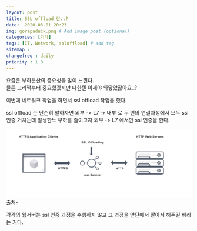```yaml
---
layout: post
title: SSL offload 란..?
date:  2020-03-01 20:23
img: gorapaduck.png # Add image post (optional)
categories: [기타]
tags: [IT, Network, ssloffload] # add tag
sitemap :
changefreq : daily
priority : 1.0
---
```


요즘은 부하분산의 중요성을 많이 느낀다.  
물론 고리쩍부터 중요했겠지만 나한텐 이제야 와닿았잖아요..? 

이번에 네트워크 작업을 하면서   ssl offload  작업을 했다. 

ssl offload 는 단순히 말하자면 외부 -> L7 -> 내부 로 두 번의 연결과정에서 모두 ssl 인증 거치는데  발생한느 부하를  줄이고자 외부 -> L7 에서만 ssl 인증을 한다.  

![ssloffload](/assets/img/ssloffload.png)
[출처-](https://avinetworks.com/glossary/ssl-offload/) 

각각의 웹서버는 ssl 인증 과정을 수행하지 않고 그 과정을 앞단에서 맡아서 해주길 바라는 거다. 





